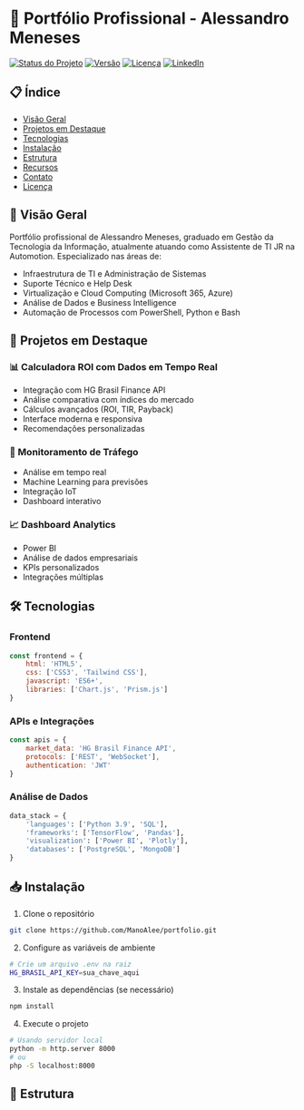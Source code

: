 # 🚀 Portfólio Profissional - Alessandro Meneses

[![Status do Projeto](https://img.shields.io/badge/Status-Ativo-green)](https://github.com/ManoAlee/portfolio)
[![Versão](https://img.shields.io/badge/Versão-2.0.0-blue)](https://github.com/ManoAlee/portfolio/releases)
[![Licença](https://img.shields.io/badge/Licença-MIT-yellow)](LICENSE)
[![LinkedIn](https://img.shields.io/badge/LinkedIn-Alessandro_Meneses-blue?logo=linkedin)](https://linkedin.com/in/alessandro-meneses-2425ab231)

## 📋 Índice

- [Visão Geral](#-visão-geral)
- [Projetos em Destaque](#-projetos-em-destaque)
- [Tecnologias](#%EF%B8%8F-tecnologias)
- [Instalação](#-instalação)
- [Estrutura](#-estrutura)
- [Recursos](#-recursos)
- [Contato](#-contato)
- [Licença](#-licença)

## 🎯 Visão Geral

Portfólio profissional de Alessandro Meneses, graduado em Gestão da Tecnologia da Informação, atualmente atuando como Assistente de TI JR na Automotion. Especializado nas áreas de:
- Infraestrutura de TI e Administração de Sistemas
- Suporte Técnico e Help Desk
- Virtualização e Cloud Computing (Microsoft 365, Azure)
- Análise de Dados e Business Intelligence
- Automação de Processos com PowerShell, Python e Bash

## 💼 Projetos em Destaque

### 📊 Calculadora ROI com Dados em Tempo Real
- Integração com HG Brasil Finance API
- Análise comparativa com índices do mercado
- Cálculos avançados (ROI, TIR, Payback)
- Interface moderna e responsiva
- Recomendações personalizadas

### 🚦 Monitoramento de Tráfego
- Análise em tempo real
- Machine Learning para previsões
- Integração IoT
- Dashboard interativo

### 📈 Dashboard Analytics
- Power BI
- Análise de dados empresariais
- KPIs personalizados
- Integrações múltiplas

## 🛠️ Tecnologias

### Frontend
```javascript
const frontend = {
    html: 'HTML5',
    css: ['CSS3', 'Tailwind CSS'],
    javascript: 'ES6+',
    libraries: ['Chart.js', 'Prism.js']
}
```

### APIs e Integrações
```javascript
const apis = {
    market_data: 'HG Brasil Finance API',
    protocols: ['REST', 'WebSocket'],
    authentication: 'JWT'
}
```

### Análise de Dados
```python
data_stack = {
    'languages': ['Python 3.9', 'SQL'],
    'frameworks': ['TensorFlow', 'Pandas'],
    'visualization': ['Power BI', 'Plotly'],
    'databases': ['PostgreSQL', 'MongoDB']
}
```

## 📥 Instalação

1. Clone o repositório
```bash
git clone https://github.com/ManoAlee/portfolio.git
```

2. Configure as variáveis de ambiente
```bash
# Crie um arquivo .env na raiz
HG_BRASIL_API_KEY=sua_chave_aqui
```

3. Instale as dependências (se necessário)
```bash
npm install
```

4. Execute o projeto
```bash
# Usando servidor local
python -m http.server 8000
# ou
php -S localhost:8000
```

## 📁 Estrutura
